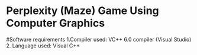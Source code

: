 # Perplexity (Maze) Game Using Computer Graphics

#Software requirements
1.Compiler used: VC++ 6.0 compiler (Visual Studio)
2. Language used: Visual C++
